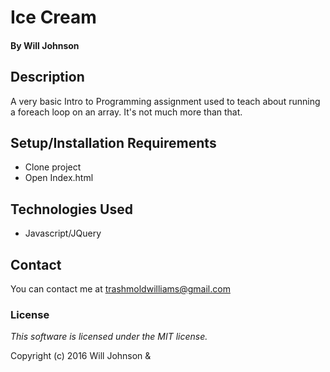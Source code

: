 # Ice Cream

#### By Will Johnson

## Description

A very basic Intro to Programming assignment used to teach about running a foreach loop on an array. It's not much more than that.

## Setup/Installation Requirements

* Clone project
* Open Index.html

## Technologies Used

* Javascript/JQuery

## Contact
You can contact me at trashmoldwilliams@gmail.com

### License

*This software is licensed under the MIT license.*

Copyright (c) 2016 Will Johnson &
